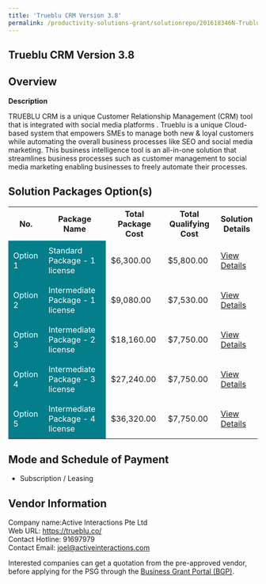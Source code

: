 ```yaml
---
title: 'Trueblu CRM Version 3.8'
permalink: /productivity-solutions-grant/solutionrepo/201618346N-Trublu-CRM-v-38
---
```


## Trueblu CRM Version 3.8

## Overview

**Description**

TRUEBLU CRM is a unique Customer Relationship Management (CRM) tool that is integrated with social media platforms . Trueblu is a unique Cloud-based system that empowers SMEs to manage both new & loyal customers while automating the overall business processes like SEO and social media marketing. This business intelligence tool is an all-in-one solution that streamlines business processes such as customer management to social media marketing enabling businesses to freely automate their processes.

## Solution Packages Option(s)

<table>
<tr>
<th><b>No.</b></th>
<th><b>Package Name</b></th>
<th><b>Total Package Cost</b></th>
<th><b>Total Qualifying Cost</b></th>
<th><b>Solution Details</b></th>
</tr>
<tr>
<td style='padding: 10px; background-color: #037E8A; color: #FFFFFF;'>Option 1</td>
<td style='padding: 10px; background-color: #037E8A; color: #FFFFFF;'>Standard Package - 1 license</td>
<td style='padding: 10px;'>$6,300.00</td>
<td style='padding: 10px;'>$5,800.00</td>
<td style='padding: 10px;'><a href='/images/psg/Active_Interactions_Trueblu_CRM_Ver3_8_05102023_Desensitised_Annex3_Part1.pdf' target='_blank'>View Details</a></td>
</tr>
<tr>
<td style='padding: 10px; background-color: #037E8A; color: #FFFFFF;'>Option 2</td>
<td style='padding: 10px; background-color: #037E8A; color: #FFFFFF;'>Intermediate Package - 1  license</td>
<td style='padding: 10px;'>$9,080.00</td>
<td style='padding: 10px;'>$7,530.00</td>
<td style='padding: 10px;'><a href='/images/psg/Active_Interactions_Trueblu_CRM_Ver3_8_05102023_Desensitised_Annex3_Part2.pdf' target='_blank'>View Details</a></td>
</tr>
<tr>
<td style='padding: 10px; background-color: #037E8A; color: #FFFFFF;'>Option 3</td>
<td style='padding: 10px; background-color: #037E8A; color: #FFFFFF;'>Intermediate Package - 2  license</td>
<td style='padding: 10px;'>$18,160.00</td>
<td style='padding: 10px;'>$7,750.00</td>
<td style='padding: 10px;'><a href='/images/psg/Active_Interactions_Trueblu_CRM_Ver3_8_05102023_Desensitised_Annex3_Part3.pdf' target='_blank'>View Details</a></td>
</tr>
<tr>
<td style='padding: 10px; background-color: #037E8A; color: #FFFFFF;'>Option 4</td>
<td style='padding: 10px; background-color: #037E8A; color: #FFFFFF;'> Intermediate Package - 3  license</td>
<td style='padding: 10px;'>$27,240.00</td>
<td style='padding: 10px;'>$7,750.00</td>
<td style='padding: 10px;'><a href='/images/psg/Active_Interactions_Trueblu_CRM_Ver3_8_05102023_Desensitised_Annex3_Part4.pdf' target='_blank'>View Details</a></td>
</tr>
<tr>
<td style='padding: 10px; background-color: #037E8A; color: #FFFFFF;'>Option 5</td>
<td style='padding: 10px; background-color: #037E8A; color: #FFFFFF;'> Intermediate Package - 4  license</td>
<td style='padding: 10px;'>$36,320.00</td>
<td style='padding: 10px;'>$7,750.00</td>
<td style='padding: 10px;'><a href='/images/psg/Active_Interactions_Trueblu_CRM_Ver3_8_05102023_Desensitised_Annex3_Part5.pdf' target='_blank'>View Details</a></td>
</tr>
</table>

## Mode and Schedule of Payment

 - Subscription / Leasing

## Vendor Information

 Company name:Active Interactions Pte Ltd<br>Web URL: https://trueblu.co/ <br>Contact Hotline: 91697979 <br>Contact Email: joel@activeinteractions.com 

Interested companies can get a quotation from the pre-approved vendor, before applying for the PSG through the <a href='https://www.businessgrants.gov.sg/' target='_blank' rel='noopener'>Business Grant Portal (BGP)</a>.

<script src="/jquery/resize-tables.js"></script>
